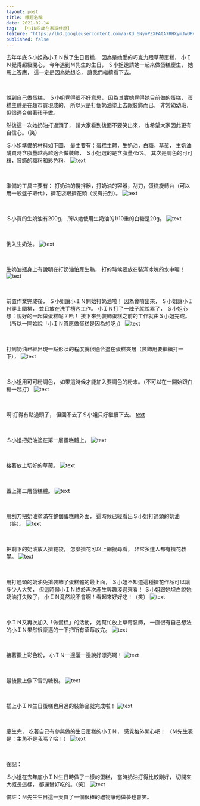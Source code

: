 ```yaml
---
layout: post
title: 標題名稱
date: 2021-02-14
tag:  【小IN四歲在家玩什麼】
feature: "https://lh3.googleusercontent.com/a-Kd_6NynPZXFAtA7RHXymJwURVXh9190AVHQl_xsggFDC7WnSTyinJJXaJYSBg-_8nPFaCCDc-jlTuuR9OHWuJcMPH_6WH8x0BmBgke5Bps7b6iHCakef1uS-brsAitIclXEIDlowg=w2400"
published: false
---
```



去年年底Ｓ小姐為小ＩＮ做了生日蛋糕，
因為是她愛的巧克力跟草莓蛋糕，
小ＩＮ覺得超級開心，
今年遇到Ｍ先生的生日，
Ｓ小姐邀請她一起來做蛋糕慶生，
她馬上答應，
這一定是因為她想吃，
讓我們繼續看下去。

<br><br>
說到自己做蛋糕，
Ｓ小姐覺得很不好意思，
因為其實她覺得她目前做的蛋糕，
蛋糕主體是在超市買現成的，
所以只是打個奶油塗上去跟裝飾而已，
非常幼幼班，
但很適合帶著孩子做。


然後這一次她奶油打過頭了，
請大家看到後面不要笑出來，
也希望大家因此更有自信心。（笑）


Ｓ小姐準備的材料如下圖，
最主要有：蛋糕主體，生奶油，白糖，草莓，
生奶油購買時含脂量越高越適合做裝飾，
Ｓ小姐選的是含脂量45%。
其次是調色的可可粉，裝飾的糖粉和彩色粉。
![text](https://lh3.googleusercontent.com/l6GVR4ITjW0AGbMcyEBK8RBbpZABrR6-sJSAxEVS9fGRl8DheoqkCBcpmomi9q_EdJWSg8pbzZJiolKHwg1tulgBPqwbwhcfJ-FKyZCqDg1E69X0au8x8vtKQ0ed27fL3LDQi3oFv_M=w2400)


<br><br>
準備的工具主要有：
打奶油的攪拌器，打奶油的容器，刮刀，蛋糕旋轉台（可以用一般盤子取代），擠花袋跟擠花頭（沒有拍到）。
![text](https://lh3.googleusercontent.com/HOPKhsaYMVnuwFNVFZoSlY026BjqXBvU2hpEuyrstVGDt0iN8B8fi9sQTqKzB7w5vFxZfPCew-YEUTYC54H3PdSJek5iF98b-yByDXwRmorce_vWA23UIIXeveI4lgj86uIoPb-j7Rw=w2400)


<br><br>
Ｓ小買的生奶油有200g，
所以她使用生奶油的1/10重的白糖是20g。
![text](https://lh3.googleusercontent.com/QH7Yz5FrWMp2JHogQ9PWP6qx6P1Jq3m5l-zdJK7GXYJzx-CT-LPXD_W_ccUczxnvW6Fcs3D6jDMxpvVNIqN2tJz7bMZkqMttuvcoH7NXyLZpK6bhunSOkfGXgFyg_r34bG3o8kfmAWM=w2400)


<br><br>
倒入生奶油。
![text](https://lh3.googleusercontent.com/Q-j3IsGKyXSGTL6kKdZeKxRsROPxlrDC5T73TWYMflq8kdUZQOjOEnhVbPZnWuDGSlMcStj3X2epb3ECFKVSDzQrdbG1lWw2e1GpG6wYCteK4k-dDwtGLIcw2sNszWkqWtm7xigDc4E=w2400)


<br><br>
生奶油瓶身上有說明在打奶油怕產生熱，
打的時候要放在裝滿冰塊的水中喔！
![text](https://lh3.googleusercontent.com/gxomr84UcGABqjFY2WOG19FYutvy_2c7IfdYCwtPfvb8JWHawyCiS-KzVYYyPAox8CGpYA8bvU1L4ilQq53-NVe1ZXGGEav_h6OgW7Km6iX0BkomgNUfF64ASuinNgpSITyKK9ssRK4=w2400)


<br><br>
前置作業完成後，
Ｓ小姐讓小ＩＮ開始打奶油啦！
因為會噴出來，
Ｓ小姐讓小ＩＮ穿上圍裙，
並且放在洗手槽內工作。
小ＩＮ打了一陣子就說累了，
Ｓ小姐心想：說好的一起做蛋糕呢？哈！
接下來到裝飾蛋糕之前的工作就由Ｓ小姐完成。
（所以一開始說「小ＩＮ答應做蛋糕是因為想吃」）
![text](https://lh3.googleusercontent.com/pR9rzcD4Ge8ZJnbF6fKmkO1LrJpKxDXY-eYO3T77yBWvBZ7F8X0iiYXz5nrHstpaUTMJaBje8Q8HduD1A4Z2Zspnei5RyVXCQXtoVWYCR_1CbYLFrRldeXsSQE52ge94c4gjsOyRVqg=w2400)


<br><br>
打到奶油已經出現一點形狀的程度就很適合塗在蛋糕夾層（裝飾用要繼續打一下），
![text](https://lh3.googleusercontent.com/SzMycekHT2z3DwY-8cQBq1Z8WSvnbx9rog2V2HAHTZ2vB1E8OaB50cJywzDK5Ic-hQ4QCXC5T03OhUdU274FqdQOxHQq7kvKxSp7_9IzWT_vLL0Eo77MjYd2LGEKoX2MoUSm2r2OTTc=w2400)


<br><br>
Ｓ小姐用可可粉調色，
如果這時候才能加入要調色的粉末。（不可以在一開始跟白糖一起打）
![text](https://lh3.googleusercontent.com/41QSFtMwOQSO4xAPycVi4dte6A5J4KgW4QyxotrPin7_cLB5wwkmWlEgQsYNH34EGUzrgElWOAUgmJveV95nGzPbrXOiS4vuFxweb2yauYSEC-xqGOC8sVGmTiuftjIZC5vtTMtKcUQ=w2400)


<br><br>
啊!打得有點過頭了，
但回不去了Ｓ小姐只好繼續下去。
[text](https://lh3.googleusercontent.com/c3LPZQS6Zz5vtrye46ZqJjhswQJobIRIPfNk0vEuQCtl5iYUXY-t3XsOMsdmB7L5gYSCQ4iWYfKZTVaSFNtDXi9sii5pRdsQUpvqVNM1wzm6JwfbL_23j2WruoyjCiM8ZlroxHrZlAE=w2400)


<br><br>
Ｓ小姐把奶油塗在第一層蛋糕體上。
![text](https://lh3.googleusercontent.com/Ft8nWaSdLxwGgGH9hVpcvZ8l6L3v30UoqzRG6PQKg7TRI9xM6qefLg8HnfysqftEev02LhN-GLGb0q8BOCdIhQUE64_0-REVP8rIoBiyz7vR1uqRWSXmrUK2PYlDactu7Ygus-P9FYo=w2400)


<br><br>
接著放上切好的草莓。
![text](https://lh3.googleusercontent.com/ingGtZAxrAJq0PjlTw5cYcMMcNJYVaAuCN32sd4yUAB5G1yIw-Ojc_oXwyaGZiVPAW9KrbxvyFTZk_cYQ6Z9nN7T142Z20eScVyCBsyrvs4XAzq9D4n2yf5eCdswQn7yUNDESEqTHdg=w2400)


<br><br>
蓋上第二層蛋糕體。
![text](https://lh3.googleusercontent.com/geo8H6wA9GZbWTUJ2s7trX5wLXBf_mcCL6Hx6-mRzTZI4bh7oQqfnhksniNCOjNzmBXIPSgdGH2--M0llSnidDesBTMgY21tE4JrHEDby1K5l9DBFaLCeDj3wyh6zVJzwLgYzx7Cbg0=w2400)


<br><br>
用刮刀把奶油塗滿在整個蛋糕體外面，
這時候已經看出Ｓ小姐打過頭的奶油（笑）。
![text](https://lh3.googleusercontent.com/qKQMC-W304rHgomDcQhKHgVrOcZ-60rtGqDaGn5JYOv8-v98zDglgcguX7wvhzPCw0n2MICH7UBdQmEN--nAW6wF6-0ldqJGgJo3-YTgW6lPXbTm97UTJneClcZWCKLjb8vBQFl-HPU=w2400)


<br><br>
把剩下的奶油放入擠花袋，
怎麼擠花可以上網搜尋看，
非常多達人都有擠花教學。
![text](https://lh3.googleusercontent.com/1tej1-TSEf5JcgfFVTgG_y9q03Q43N45ICCJ504bjqv9NpGCXw7yr4MZoO6MsNZl9ONjkFDcJsTV05qvKpoyGTmgctJotnj6G0m7txcYBFajYbj01R3g2HuqFkSVUbyHFP38BM6QRrQ=w2400)


<br><br>
用打過頭的奶油免搶裝飾了蛋糕體的最上面，
Ｓ小姐不知道這種擠花作品可以讓多少人大笑，
但這時候小ＩＮ終於再次產生興趣湊過來看！
Ｓ小姐跟她坦白說她奶油打失敗了，
小ＩＮ竟然說不會啊！看起來好好吃！（笑）
![text](https://lh3.googleusercontent.com/jgnCaNQN_EhyKlWVD1hbFDSRXRvBH8nmBFa_-CUnkDb23cW1y15LwqP42vadFJcp3VoWdgaqrV_CutVe8ZKMAUVbw2BZRQgnuQTsJqZIHSZ1fWB8KN0cMz6C5uXCnFZo9bhcW9hQC04=w2400)


<br><br>
小ＩＮ又再次加入「做蛋糕」的活動，
她幫忙放上草莓裝飾，
一直很有自己想法的小ＩＮ果然很豪邁的一下把所有草莓放完。
![text](https://lh3.googleusercontent.com/a-Kd_6NynPZXFAtA7RHXymJwURVXh9190AVHQl_xsggFDC7WnSTyinJJXaJYSBg-_8nPFaCCDc-jlTuuR9OHWuJcMPH_6WH8x0BmBgke5Bps7b6iHCakef1uS-brsAitIclXEIDlowg=w2400)


<br><br>
接著撒上彩色粉，
小ＩＮ一邊灑一邊說好漂亮啊！
![text](https://lh3.googleusercontent.com/kB4Oi7ybEIHetYuWA4rmSjuqPYvJ-nS4RisdoruPF0wDGqZm4tBmTK5aNrpnxd9I-t6J_LibRMj3yNZXD0OnYayW-cw3GoEvBamj0tnhGLmYeToi1tbm3m2k61V0NCyUkxetSvnapF0=w2400)


<br><br>
最後撒上像下雪的糖粉。
![text](https://lh3.googleusercontent.com/qyuL5iSnFmlbuw7IM5E0sZopf9fZhawweBnKB94Fq3eVXg3NdogmKQpB06dB4ENs8TkoNyJt4wwlAtKFxtWWgPFaq9MFWTf8DAYmXN5QCW-Gv5wu13J41fI7w29tKTSuTJUo7O4Oaxc=w2400)


<br><br>
插上小ＩＮ生日蛋糕也用過的裝飾品就完成啦！
![text](https://lh3.googleusercontent.com/S3_NGpoTud9WNPpnKEvkW9CjQX0L1K2b1YFJRbdxoRWE9Tr3oSA4H-N2EC_UdtUq51jHGP2UCp_HzbRjsRiRkv-MGSQcOqBy031th-wjx2ajQeTnrmJimGeDMkbcstcIN-ula6UYV8M=w2400)


<br><br>
慶生完，
吃著自己有參與做的生日蛋糕的小ＩＮ，
感覺格外開心吧！
（Ｍ先生表是：主角不是我嗎？哈！）
![text](https://lh3.googleusercontent.com/vmVgL8r06WCPT2AX9r9_OhBo9_O1LRo3ivVP5DUBJuQjo_zOdCeeV7aHEYMZL6pAlXGbbYaBhCwFSpCkGxFUogBKlKxSLVHPfYvXaJw6VNfr9JXoh1uirLsU3sdV7tQuBiyCVEt3Nhs=w2400)


<br><br>
後記：


Ｓ小姐在去年底小ＩＮ生日時做了一樣的蛋糕，
當時奶油打得比較剛好，
切開來大概長這樣，
都還蠻好吃的。（笑）
![text](https://lh3.googleusercontent.com/-8IxXRuFEQknbyf9yleCGRhnHdAwFIwLPbSnVPyy6Zw83L5kwR8VvwNIrIGY9H_zsalQ4jyPszgvvULg2PohwM8c9uLCdKTxc9lpFIeWUEKs_fzxfxNN6XJA9E_dnoF8bUqnP8LkuWE=w2400)

備註：Ｍ先生生日這一天買了一個很棒的禮物讓他做夢也會笑。
